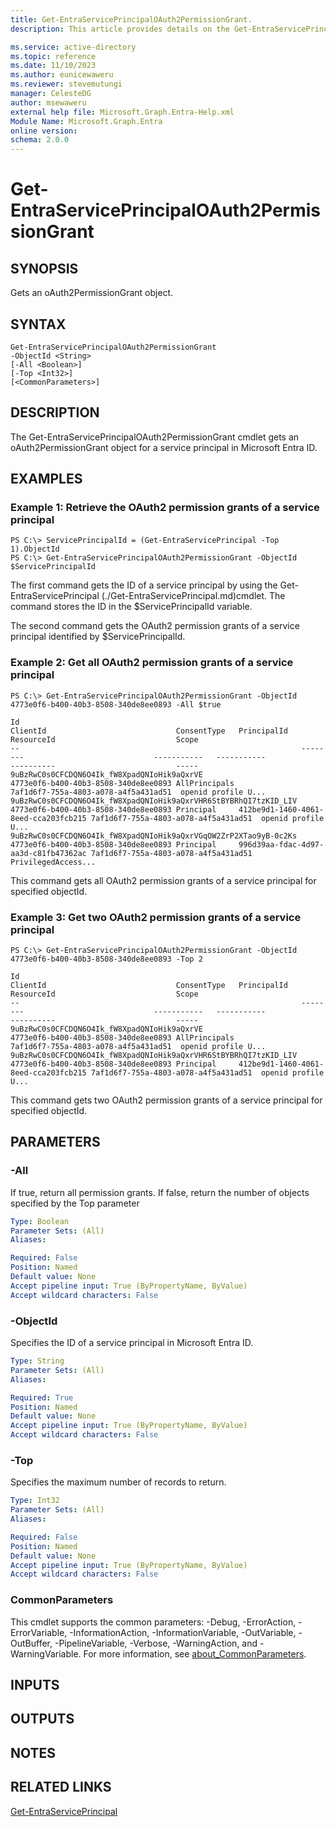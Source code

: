 ```yaml
---
title: Get-EntraServicePrincipalOAuth2PermissionGrant.
description: This article provides details on the Get-EntraServicePrincipalOAuth2PermissionGrant command.

ms.service: active-directory
ms.topic: reference
ms.date: 11/10/2023
ms.author: eunicewaweru
ms.reviewer: stevemutungi
manager: CelesteDG
author: msewaweru
external help file: Microsoft.Graph.Entra-Help.xml
Module Name: Microsoft.Graph.Entra
online version:
schema: 2.0.0
---
```


# Get-EntraServicePrincipalOAuth2PermissionGrant

## SYNOPSIS
Gets an oAuth2PermissionGrant object.

## SYNTAX

```
Get-EntraServicePrincipalOAuth2PermissionGrant
-ObjectId <String>
[-All <Boolean>]
[-Top <Int32>]
[<CommonParameters>]
```

## DESCRIPTION
The Get-EntraServicePrincipalOAuth2PermissionGrant cmdlet gets an oAuth2PermissionGrant object for a service principal in Microsoft Entra ID.

## EXAMPLES

### Example 1: Retrieve the OAuth2 permission grants of a service principal
```
PS C:\> ServicePrincipalId = (Get-EntraServicePrincipal -Top 1).ObjectId
PS C:\> Get-EntraServicePrincipalOAuth2PermissionGrant -ObjectId $ServicePrincipalId
```

The first command gets the ID of a service principal by using the Get-EntraServicePrincipal (./Get-EntraServicePrincipal.md)cmdlet. 
The command stores the ID in the $ServicePrincipalId variable.

The second command gets the OAuth2 permission grants of a service principal identified by $ServicePrincipalId.

### Example 2: Get all OAuth2 permission grants of a service principal
```
PS C:\> Get-EntraServicePrincipalOAuth2PermissionGrant -ObjectId 4773e0f6-b400-40b3-8508-340de8ee0893 -All $true

Id                                                               ClientId                             ConsentType   PrincipalId                          ResourceId                           Scope
--                                                               --------                             -----------   -----------                          ----------                           -----
9uBzRwC0s0CFCDQN6O4Ik_fW8XpadQNIoHik9aQxrVE                      4773e0f6-b400-40b3-8508-340de8ee0893 AllPrincipals                                      7af1d6f7-755a-4803-a078-a4f5a431ad51  openid profile U...
9uBzRwC0s0CFCDQN6O4Ik_fW8XpadQNIoHik9aQxrVHR6StBYBRhQI7tzKID_LIV 4773e0f6-b400-40b3-8508-340de8ee0893 Principal     412be9d1-1460-4061-8eed-cca203fcb215 7af1d6f7-755a-4803-a078-a4f5a431ad51  openid profile U...
9uBzRwC0s0CFCDQN6O4Ik_fW8XpadQNIoHik9aQxrVGqOW2ZrP2XTao9yB-0c2Ks 4773e0f6-b400-40b3-8508-340de8ee0893 Principal     996d39aa-fdac-4d97-aa3d-c81fb47362ac 7af1d6f7-755a-4803-a078-a4f5a431ad51  PrivilegedAccess...
```

This command gets all OAuth2 permission grants of a service principal for specified objectId.

### Example 3: Get two OAuth2 permission grants of a service principal
```
PS C:\> Get-EntraServicePrincipalOAuth2PermissionGrant -ObjectId 4773e0f6-b400-40b3-8508-340de8ee0893 -Top 2

Id                                                               ClientId                             ConsentType   PrincipalId                          ResourceId                           Scope
--                                                               --------                             -----------   -----------                          ----------                           -----
9uBzRwC0s0CFCDQN6O4Ik_fW8XpadQNIoHik9aQxrVE                      4773e0f6-b400-40b3-8508-340de8ee0893 AllPrincipals                                      7af1d6f7-755a-4803-a078-a4f5a431ad51  openid profile U...
9uBzRwC0s0CFCDQN6O4Ik_fW8XpadQNIoHik9aQxrVHR6StBYBRhQI7tzKID_LIV 4773e0f6-b400-40b3-8508-340de8ee0893 Principal     412be9d1-1460-4061-8eed-cca203fcb215 7af1d6f7-755a-4803-a078-a4f5a431ad51  openid profile U...
```

This command gets two OAuth2 permission grants of a service principal for specified objectId.

## PARAMETERS

### -All
If true, return all permission grants.
If false, return the number of objects specified by the Top parameter

```yaml
Type: Boolean
Parameter Sets: (All)
Aliases:

Required: False
Position: Named
Default value: None
Accept pipeline input: True (ByPropertyName, ByValue)
Accept wildcard characters: False
```

### -ObjectId
Specifies the ID of a service principal in Microsoft Entra ID.

```yaml
Type: String
Parameter Sets: (All)
Aliases:

Required: True
Position: Named
Default value: None
Accept pipeline input: True (ByPropertyName, ByValue)
Accept wildcard characters: False
```

### -Top
Specifies the maximum number of records to return.

```yaml
Type: Int32
Parameter Sets: (All)
Aliases:

Required: False
Position: Named
Default value: None
Accept pipeline input: True (ByPropertyName, ByValue)
Accept wildcard characters: False
```

### CommonParameters
This cmdlet supports the common parameters: -Debug, -ErrorAction, -ErrorVariable, -InformationAction, -InformationVariable, -OutVariable, -OutBuffer, -PipelineVariable, -Verbose, -WarningAction, and -WarningVariable. For more information, see [about_CommonParameters](http://go.microsoft.com/fwlink/?LinkID=113216).

## INPUTS

## OUTPUTS

## NOTES

## RELATED LINKS

[Get-EntraServicePrincipal]()

